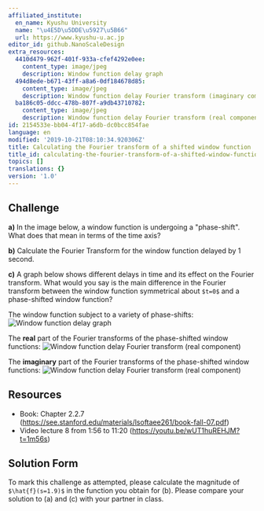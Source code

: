 ```yaml
---
affiliated_institute:
  en_name: Kyushu University
  name: "\u4E5D\u5DDE\u5927\u5B66"
  url: https://www.kyushu-u.ac.jp
editor_id: github.NanoScaleDesign
extra_resources:
  4410d479-962f-401f-933a-cfef4292e0ee:
    content_type: image/jpeg
    description: Window function delay graph
  494d8ede-b671-43ff-a8a6-0df184678d85:
    content_type: image/jpeg
    description: Window function delay Fourier transform (imaginary component)
  ba186c05-ddcc-478b-807f-a9db43710782:
    content_type: image/jpeg
    description: Window function delay Fourier transform (real component)
id: 2154533e-bb04-4f17-a6db-dc0bcc854fae
language: en
modified: '2019-10-21T08:10:34.920306Z'
title: Calculating the Fourier transform of a shifted window function
title_id: calculating-the-fourier-transform-of-a-shifted-window-function
topics: []
translations: {}
version: '1.0'
---
```


## Challenge
**a)** In the image below, a window function is undergoing a "phase-shift". What does that mean in terms of the time axis?

**b)** Calculate the Fourier Transform for the window function delayed by 1 second.

**c)** A graph below shows different delays in time and its effect on the Fourier transform. What would you say is the main difference in the Fourier transform between the window function symmetrical about `$t=0$` and a phase-shifted window function?

The window function subject to a variety of phase-shifts: ![Window function delay graph](/api/v0/teachers/github.NanoScaleDesign/resources/public/4410d479-962f-401f-933a-cfef4292e0ee.jpeg/4410d479-962f-401f-933a-cfef4292e0ee.jpeg)

The **real** part of the Fourier transforms of the phase-shifted window functions: ![Window function delay Fourier transform (real component)](/api/v0/teachers/github.NanoScaleDesign/resources/public/ba186c05-ddcc-478b-807f-a9db43710782.jpeg/ba186c05-ddcc-478b-807f-a9db43710782.jpeg)

The **imaginary** part of the Fourier transforms of the phase-shifted window functions: ![Window function delay Fourier transform (real component)](/api/v0/teachers/github.NanoScaleDesign/resources/public/ba186c05-ddcc-478b-807f-a9db43710782.jpeg/ba186c05-ddcc-478b-807f-a9db43710782.jpeg)

## Resources
- Book: Chapter 2.2.7 (https://see.stanford.edu/materials/lsoftaee261/book-fall-07.pdf)
- Video lecture 8 from 1:56 to 11:20 (https://youtu.be/wUT1huREHJM?t=1m56s)



## Solution Form
To mark this challenge as attempted, please calculate the magnitude of `$\hat{f}(s=1.9)$` in the function you obtain for (b).
Please compare your solution to (a) and (c) with your partner in class.
